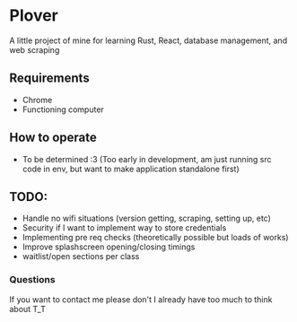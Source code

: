 # Plover
A little project of mine for learning Rust, React, database management, and web scraping

## Requirements
- Chrome
- Functioning computer

## How to operate
- To be determined :3 (Too early in development, am just running src code in env, but want to make application standalone first)

## TODO:
- Handle no wifi situations (version getting, scraping, setting up, etc)
- Security if I want to implement way to store credentials
- Implementing pre req checks (theoretically possible but loads of works)
- Improve splashscreen opening/closing timings
- waitlist/open sections per class

### Questions
If you want to contact me please don't I already have too much to think about T_T
